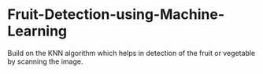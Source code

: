 # Fruit-Detection-using-Machine-Learning
 Build on the KNN algorithm which helps in detection of the fruit or vegetable by scanning the image.

